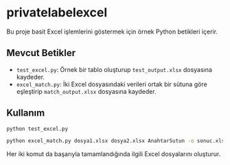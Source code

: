 # privatelabelexcel

Bu proje basit Excel işlemlerini göstermek için örnek Python betikleri içerir.

## Mevcut Betikler

- `test_excel.py`: Örnek bir tablo oluşturup `test_output.xlsx` dosyasına kaydeder.
- `excel_match.py`: İki Excel dosyasındaki verileri ortak bir sütuna göre eşleştirip `match_output.xlsx` dosyasına kaydeder.

## Kullanım

```bash
python test_excel.py
```

```bash
python excel_match.py dosya1.xlsx dosya2.xlsx AnahtarSutun -o sonuc.xlsx
```

Her iki komut da başarıyla tamamlandığında ilgili Excel dosyalarını oluşturur.
